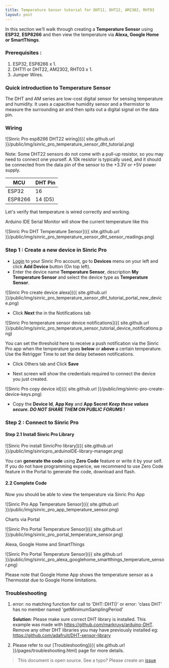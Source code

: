 ```yaml
---
title: Temperature Sensor tutorial for DHT11, DHT22, AM2302, RHT03
layout: post
---
```


In this section we’ll walk through creating a **Temperature Sensor** using **ESP32**, **ESP8266** and then view the temperature via **Alexa, Google Home or SmartThings**.

### Prerequisites : 

1. ESP32, ESP8266 x 1.
2. DHT11 or DHT22, AM2302, RHT03 x 1.
3. Jumper Wires.

### Quick introduction to Temperature Sensor

The DHT and AM series are low-cost digital sensor for sensing temperature and humidity. It uses a capacitive humidity sensor and a thermistor to measure the surrounding air and then spits out a digital signal on the data pin. 


### Wiring

![Sinric Pro esp8266 DHT22 wiring]({{ site.github.url }}/public/img/sinric_pro_temperature_sensor_dht_tutorial.png) 

Note: Some DHT22 sensors do not come with a pull-up resistor, so you may need to connect one yourself. A 10k resistor is typically used, and it should be connected from the data pin of the sensor to the +3.3V or +5V power supply. 



| MCU       | DHT Pin     |
| --------- | ------- |
| ESP32     |    16   |
| ESP8266   |    14 (D5)    |

Let's verify that temperature is wired correctly and working. 

<script src="https://gist.github.com/kakopappa/08c5cd5bbee8da13e6ca081afd017974.js"></script>

Arduino IDE Serial Monitor will show the current temperature like this

![Sinric Pro DHT Temperature Sensor]({{ site.github.url }}/public/img/sinric_pro_temperature_sensor_dht_sensor_readings.png)

### Step 1 : Create a new device in Sinric Pro

* [Login](http://portal.sinric.pro) to your Sinric Pro account, go to **Devices** menu on your left and click **Add Device** button (On top left).
* Enter the device name **Temperature Sensor**, description **My Temperature Sensor** and select the device type as **Temperature Sensor**.

![Sinric Pro create device alexa]({{ site.github.url }}/public/img/sinric_pro_temperature_sensor_dht_tutorial_portal_new_device.png)

* Click **Next** the in the Notifications tab

![Sinric Pro temperature sensor device notifications]({{ site.github.url }}/public/img/sinric_pro_temperature_sensor_tutorial_device_notifications.png)

You can set the threshold here to receive a push notification via the Sinric Pro app when the temperature goes **below** or **above** a certain temperature. Use the Retrigger Time to set the delay between notifications.

* Click Others tab and Click **Save**

* Next screen will show the credentials required to connect the device you just created.

![Sinric Pro copy device id]({{ site.github.url }}/public/img/sinric-pro-create-device-keys.png)

* Copy the **Device Id**, **App Key** and **App Secret** ***Keep these values secure. DO NOT SHARE THEM ON PUBLIC FORUMS !***

### Step 2 : Connect to Sinric Pro 

#### Step 2.1 Install Sinric Pro Library

![Sinric Pro install SinricPro library]({{ site.github.url }}/public/img/sinricpro_arduinoIDE-library-manager.png)

You can **generate the code** using **Zero Code** feature or write it by your self. If you do not have programming experice, we recommend to use Zero Code feature in the Portal to generate the code, download and flash.

#### 2.2 Complete Code
  
<script src="https://gist.github.com/kakopappa/a6574e1e0c57a5cdcb46d357a5dd6ee3.js"></script>
 
Now you should be able to view the temperature via Sinric Pro App
  
![Sinric Pro App Temperature Sensor]({{ site.github.url }}/public/img/sinric_pro_app_temperature_sensor.png)

Charts via Portal

![Sinric Pro Portal Temperature Sensor]({{ site.github.url }}/public/img/sinric_pro_portal_temperature_sensor.png)

Alexa, Google Home and SmartThings

![Sinric Pro Portal Temperature Sensor]({{ site.github.url }}/public/img/sinric_pro_alexa_googlehome_smartthings_temperature_sensor.png)

Please note that Google Home App shows the temperature sensor as a Thermostat due to Google Home limitations.

### Troubleshooting

1. error: no matching function for call to 'DHT::DHT()' or error: 'class DHT' has no member named 'getMinimumSamplingPeriod'

    **Solution**: Please make sure correct DHT library is installed. This example was made with https://github.com/markruys/arduino-DHT.  Remove any other DHT libraries you may have previously installed eg: https://github.com/adafruit/DHT-sensor-library

2. Please refer to our [Troubleshooting]({{ site.github.url }}/pages/troubleshooting.html) page for more details.

 
> This document is open source. See a typo? Please create an [issue](https://github.com/sinricpro/help-docs)